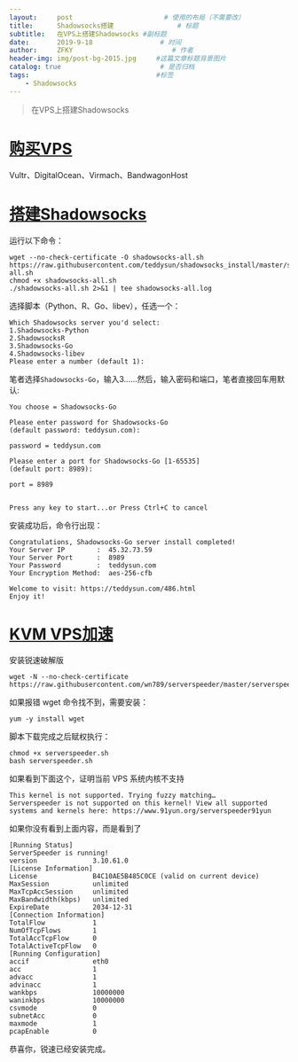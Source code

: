 ```yaml
---
layout:     post                       # 使用的布局（不需要改）
title:      Shadowsocks搭建                # 标题 
subtitle:   在VPS上搭建Shadowsocks #副标题
date:       2019-9-18                 # 时间
author:     ZFKY                         # 作者
header-img: img/post-bg-2015.jpg     #这篇文章标题背景图片
catalog: true                         # 是否归档
tags:                                #标签
    - Shadowsocks
---
```

> 在VPS上搭建Shadowsocks

# [购买VPS](https://mocloudplus.com/link/BqvwZEqS0hVubygK?sub=2&extend=1)

Vultr、DigitalOcean、Virmach、BandwagonHost

# [搭建Shadowsocks](https://www.diycode.cc/topics/738)

运行以下命令：

```
wget --no-check-certificate -O shadowsocks-all.sh https://raw.githubusercontent.com/teddysun/shadowsocks_install/master/shadowsocks-all.sh
chmod +x shadowsocks-all.sh
./shadowsocks-all.sh 2>&1 | tee shadowsocks-all.log
```

选择脚本（Python、R、Go、libev），任选一个：

```
Which Shadowsocks server you'd select:
1.Shadowsocks-Python
2.ShadowsocksR
3.Shadowsocks-Go
4.Shadowsocks-libev
Please enter a number (default 1):
```

笔者选择`Shadowsocks-Go`，输入3......然后，输入密码和端口，笔者直接回车用默认:

```
You choose = Shadowsocks-Go

Please enter password for Shadowsocks-Go
(default password: teddysun.com):

password = teddysun.com

Please enter a port for Shadowsocks-Go [1-65535]
(default port: 8989):

port = 8989


Press any key to start...or Press Ctrl+C to cancel
```

安装成功后，命令行出现：

```
Congratulations, Shadowsocks-Go server install completed!
Your Server IP        :  45.32.73.59
Your Server Port      :  8989
Your Password         :  teddysun.com
Your Encryption Method:  aes-256-cfb

Welcome to visit: https://teddysun.com/486.html
Enjoy it!
```

# [KVM VPS加速](https://www.gaoshilei.com/2017/11/06/SSR/)

安装锐速破解版

```
wget -N --no-check-certificate https://raw.githubusercontent.com/wn789/serverspeeder/master/serverspeeder.sh
```

如果报错 wget 命令找不到，需要安装：

```
yum -y install wget
```

脚本下载完成之后赋权执行：

```
chmod +x serverspeeder.sh
bash serverspeeder.sh
```

如果看到下面这个，证明当前 VPS 系统内核不支持

```
This kernel is not supported. Trying fuzzy matching…
Serverspeeder is not supported on this kernel! View all supported systems and kernels here: https://www.91yun.org/serverspeeder91yun
```

如果你没有看到上面内容，而是看到了

```
[Running Status]
ServerSpeeder is running!
version              3.10.61.0
[License Information]
License              B4C10AE5B485C0CE (valid on current device)
MaxSession           unlimited
MaxTcpAccSession     unlimited
MaxBandwidth(kbps)   unlimited
ExpireDate           2034-12-31
[Connection Information]
TotalFlow            1
NumOfTcpFlows        1
TotalAccTcpFlow      0
TotalActiveTcpFlow   0
[Running Configuration]
accif                eth0       
acc                  1
advacc               1
advinacc             1
wankbps              10000000
waninkbps            10000000
csvmode              0
subnetAcc            0
maxmode              1
pcapEnable           0

```

恭喜你，锐速已经安装完成。
